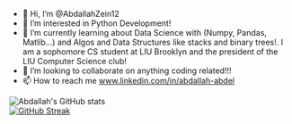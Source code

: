 

- 👋 Hi, I’m @AbdallahZein12
- 👀 I’m interested in Python Development!
- 🌱 I’m currently learning about Data Science with (Numpy, Pandas, Matlib...) and Algos and Data Structures like stacks and binary trees!. I am a sophomore CS student at LIU Brooklyn and the president of the LIU Computer Science club!
- 💞️ I’m looking to collaborate on anything coding related!!!
- 📫 How to reach me www.linkedin.com/in/abdallah-abdel


![Abdallah's GitHub stats](https://github-stats-alpha.vercel.app/api?username=AbdallahZein12)
<br />
[![GitHub Streak](https://streak-stats.demolab.com/?user=AbdallahZein12)](https://git.io/streak-stats)


<!---
AbdallahZein12/AbdallahZein12 is a ✨ special ✨ repository because its `README.md` (this file) appears on your GitHub profile.
You can click the Preview link to take a look at your changes..
--->
